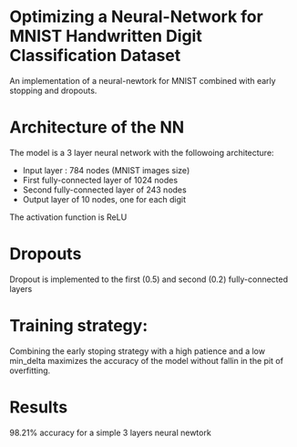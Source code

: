 # Optimizing a Neural-Network for MNIST Handwritten Digit Classification Dataset
An implementation of a neural-newtork for MNIST combined with early stopping and dropouts.

# Architecture of the NN
The model is a 3 layer neural network with the followoing architecture:
  + Input layer : 784 nodes (MNIST images size)
  +  First fully-connected layer of 1024 nodes
  +  Second fully-connected layer of 243 nodes
  +  Output layer of 10 nodes, one for each digit

The activation function is ReLU

# Dropouts

Dropout is implemented to the first (0.5) and second (0.2) fully-connected layers


# Training strategy:

Combining the early stoping strategy with a high patience and a low min_delta maximizes the accuracy of the model without fallin in the pit of overfitting.

# Results

98.21% accuracy for a simple 3 layers neural newtork
